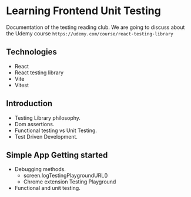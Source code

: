 # Learning Frontend Unit Testing

Documentation of the testing reading club.
We are going to discuss about the Udemy course `https://udemy.com/course/react-testing-library`

## Technologies

- React
- React testing library
- Vite
- Vitest

## Introduction

- Testing Library philosophy.
- Dom assertions.
- Functional testing vs Unit Testing.
- Test Driven Development.

## Simple App Getting started

- Debugging methods.
  - screen.logTestingPlaygroundURL()
  - Chrome extension Testing Playground
- Functional and unit testing.
